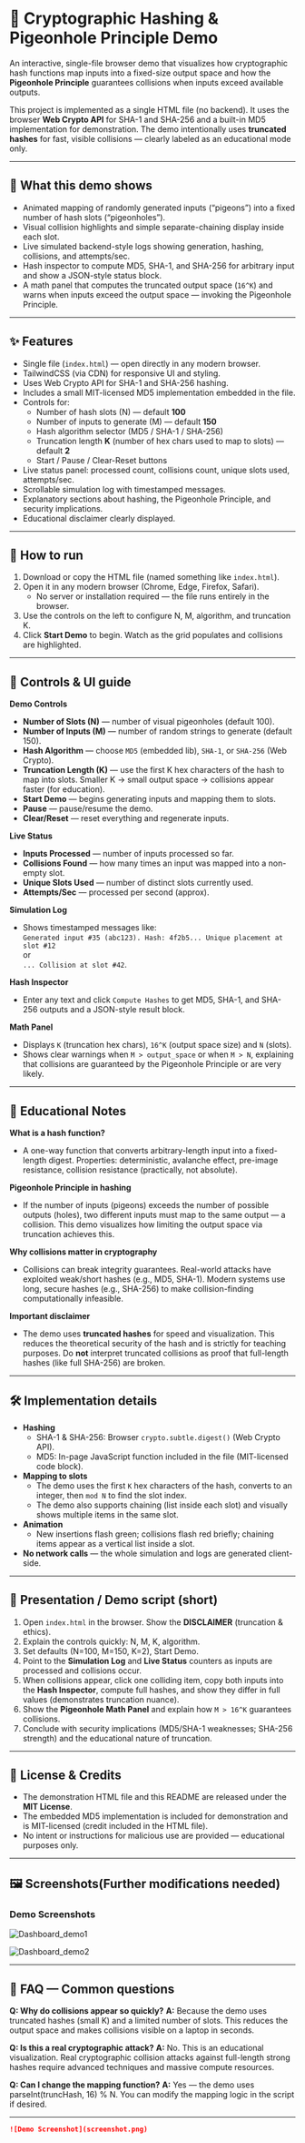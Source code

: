 # 🔐 Cryptographic Hashing & Pigeonhole Principle Demo

An interactive, single-file browser demo that visualizes how cryptographic hash functions map inputs into a fixed-size output space and how the **Pigeonhole Principle** guarantees collisions when inputs exceed available outputs.

This project is implemented as a single HTML file (no backend). It uses the browser **Web Crypto API** for SHA-1 and SHA-256 and a built-in MD5 implementation for demonstration. The demo intentionally uses **truncated hashes** for fast, visible collisions — clearly labeled as an educational mode only.

---

## 🔎 What this demo shows

- Animated mapping of randomly generated inputs (“pigeons”) into a fixed number of hash slots (“pigeonholes”).
- Visual collision highlights and simple separate-chaining display inside each slot.
- Live simulated backend-style logs showing generation, hashing, collisions, and attempts/sec.
- Hash inspector to compute MD5, SHA-1, and SHA-256 for arbitrary input and show a JSON-style status block.
- A math panel that computes the truncated output space (`16^K`) and warns when inputs exceed the output space — invoking the Pigeonhole Principle.

---

## ✨ Features

- Single file (`index.html`) — open directly in any modern browser.
- TailwindCSS (via CDN) for responsive UI and styling.
- Uses Web Crypto API for SHA-1 and SHA-256 hashing.
- Includes a small MIT-licensed MD5 implementation embedded in the file.
- Controls for:
  - Number of hash slots (N) — default **100**
  - Number of inputs to generate (M) — default **150**
  - Hash algorithm selector (MD5 / SHA-1 / SHA-256)
  - Truncation length **K** (number of hex chars used to map to slots) — default **2**
  - Start / Pause / Clear-Reset buttons
- Live status panel: processed count, collisions count, unique slots used, attempts/sec.
- Scrollable simulation log with timestamped messages.
- Explanatory sections about hashing, the Pigeonhole Principle, and security implications.
- Educational disclaimer clearly displayed.

---

## 🚀 How to run

1. Download or copy the HTML file (named something like `index.html`).
2. Open it in any modern browser (Chrome, Edge, Firefox, Safari).
   - No server or installation required — the file runs entirely in the browser.
3. Use the controls on the left to configure N, M, algorithm, and truncation K.
4. Click **Start Demo** to begin. Watch as the grid populates and collisions are highlighted.

---

## 🧭 Controls & UI guide

**Demo Controls**
- **Number of Slots (N)** — number of visual pigeonholes (default 100).
- **Number of Inputs (M)** — number of random strings to generate (default 150).
- **Hash Algorithm** — choose `MD5` (embedded lib), `SHA-1`, or `SHA-256` (Web Crypto).
- **Truncation Length (K)** — use the first K hex characters of the hash to map into slots. Smaller K → small output space → collisions appear faster (for education).
- **Start Demo** — begins generating inputs and mapping them to slots.
- **Pause** — pause/resume the demo.
- **Clear/Reset** — reset everything and regenerate inputs.

**Live Status**
- **Inputs Processed** — number of inputs processed so far.
- **Collisions Found** — how many times an input was mapped into a non-empty slot.
- **Unique Slots Used** — number of distinct slots currently used.
- **Attempts/Sec** — processed per second (approx).

**Simulation Log**
- Shows timestamped messages like:  
  `Generated input #35 (abc123). Hash: 4f2b5... Unique placement at slot #12`  
  or  
  `... Collision at slot #42`.

**Hash Inspector**
- Enter any text and click `Compute Hashes` to get MD5, SHA-1, and SHA-256 outputs and a JSON-style result block.

**Math Panel**
- Displays `K` (truncation hex chars), `16^K` (output space size) and `N` (slots).
- Shows clear warnings when `M > output_space` or when `M > N`, explaining that collisions are guaranteed by the Pigeonhole Principle or are very likely.

---

## 🧠 Educational Notes

**What is a hash function?**
- A one-way function that converts arbitrary-length input into a fixed-length digest. Properties: deterministic, avalanche effect, pre-image resistance, collision resistance (practically, not absolute).

**Pigeonhole Principle in hashing**
- If the number of inputs (pigeons) exceeds the number of possible outputs (holes), two different inputs must map to the same output — a collision. This demo visualizes how limiting the output space via truncation achieves this.

**Why collisions matter in cryptography**
- Collisions can break integrity guarantees. Real-world attacks have exploited weak/short hashes (e.g., MD5, SHA-1). Modern systems use long, secure hashes (e.g., SHA-256) to make collision-finding computationally infeasible.

**Important disclaimer**
- The demo uses **truncated hashes** for speed and visualization. This reduces the theoretical security of the hash and is strictly for teaching purposes. Do **not** interpret truncated collisions as proof that full-length hashes (like full SHA-256) are broken.

---

## 🛠️ Implementation details

- **Hashing**
  - SHA-1 & SHA-256: Browser `crypto.subtle.digest()` (Web Crypto API).
  - MD5: In-page JavaScript function included in the file (MIT-licensed code block).
- **Mapping to slots**
  - The demo uses the first `K` hex characters of the hash, converts to an integer, then `mod N` to find the slot index.
  - The demo also supports chaining (list inside each slot) and visually shows multiple items in the same slot.
- **Animation**
  - New insertions flash green; collisions flash red briefly; chaining items appear as a vertical list inside a slot.
- **No network calls** — the whole simulation and logs are generated client-side.

---

## 🧾 Presentation / Demo script (short)

1. Open `index.html` in the browser. Show the **DISCLAIMER** (truncation & ethics).
2. Explain the controls quickly: N, M, K, algorithm.
3. Set defaults (N=100, M=150, K=2), Start Demo.
4. Point to the **Simulation Log** and **Live Status** counters as inputs are processed and collisions occur.
5. When collisions appear, click one colliding item, copy both inputs into the **Hash Inspector**, compute full hashes, and show they differ in full values (demonstrates truncation nuance).
6. Show the **Pigeonhole Math Panel** and explain how `M > 16^K` guarantees collisions.
7. Conclude with security implications (MD5/SHA-1 weaknesses; SHA-256 strength) and the educational nature of truncation.

---

## 📎 License & Credits

- The demonstration HTML file and this README are released under the **MIT License**.
- The embedded MD5 implementation is included for demonstration and is MIT-licensed (credit included in the HTML file).
- No intent or instructions for malicious use are provided — educational purposes only.

---

## 🖼️ Screenshots(Further modifications needed)

### Demo Screenshots 

![Dashboard_demo1](dashboard1.png)


![Dashboard_demo2](dashboard1.png)



---

## 🔁 FAQ — Common questions

**Q: Why do collisions appear so quickly?**
**A:** Because the demo uses truncated hashes (small K) and a limited number of slots. This reduces the output space and makes collisions visible on a laptop in seconds.

**Q: Is this a real cryptographic attack?**
**A:** No. This is an educational visualization. Real cryptographic collision attacks against full-length strong hashes require advanced techniques and massive compute resources.

**Q: Can I change the mapping function?**
**A:** Yes — the demo uses parseInt(truncHash, 16) % N. You can modify the mapping logic in the script if desired.

---
```markdown
![Demo Screenshot](screenshot.png)

